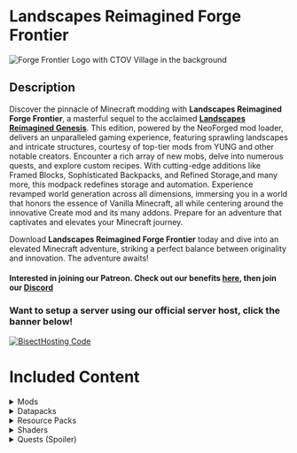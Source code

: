 # Landscapes Reimagined Forge Frontier
![Forge Frontier Logo with CTOV Village in the background](https://github.com/M0nkeyPr0grammer/Landscapes-Reimagined-Forge-Frontier/blob/main/CTOV_Taiga_Village.png?raw=true)
## Description
Discover the pinnacle of Minecraft modding with **Landscapes Reimagined Forge Frontier**, 
a masterful sequel to the acclaimed [**Landscapes Reimagined Genesis**](https://modrinth.com/modpack/landscapes-reimagined-genesis). This edition, powered
by the NeoForged mod loader, delivers an unparalleled gaming experience, featuring sprawling
landscapes and intricate structures, courtesy of top-tier mods from YUNG and other notable
creators. Encounter a rich array of new mobs, delve into numerous quests, and explore custom
recipes. With cutting-edge additions like Framed Blocks, Sophisticated Backpacks, and 
Refined Storage,and many more, this modpack redefines storage and automation. Experience revamped world 
generation across all dimensions, immersing you in a world that honors the essence of Vanilla 
Minecraft, all while centering around the innovative Create mod and its many addons. Prepare for an adventure that 
captivates and elevates your Minecraft journey.

Download **Landscapes Reimagined Forge Frontier** today and dive into an elevated Minecraft adventure, striking a perfect balance between originality and innovation. The adventure awaits!
#### **Interested in joining our Patreon. Check out our benefits [here](https://discord.com/servers/landscapes-reimagined-1097668922737696919), then join our [Discord](https://discord.gg/quenZthXgy)**

### Want to setup a server using our official server host, click the banner below!
[![BisectHosting Code](https://raw.githubusercontent.com/M0nkeyPr0grammer/Landscapes-Reimagined/main/BH_Landscape_Reimagined.png)](https://bisecthosting.com/M0nkeyPr0grammer?r=modrinth)

# Included Content
  <details>
    <summary>Mods</summary>
    <h3>Modrinth</h3>
    <ul>
      <li>
        <a href="https://discord.gg/quenZthXgy">Mod List will be provided on Discord, under the wiki section</a> - Check here for more information
      </li>
    </ul>
    <h3>Curseforge</h3>
      <li><a href="https://www.curseforge.com/minecraft/mc-mods/allthecompressed">AllTheCompressed</a></li>
      <li><a href="https://www.curseforge.com/minecraft/mc-mods/apotheosis">Apotheosis</a></li>
      <li><a href="https://www.curseforge.com/minecraft/mc-mods/apotheotic-additions">Apotheotic Additions</a></li>
      <li><a href="https://www.curseforge.com/minecraft/mc-mods/apothic-attributes">Apothic Attributes (AttributesLib)</a></li>
      <li><a href="https://www.curseforge.com/minecraft/mc-mods/aquaculture">Aquaculture 2</a></li>
      <li><a href="https://www.curseforge.com/minecraft/mc-mods/borderless">Borderless Window</a></li>
      <li><a href="https://www.curseforge.com/minecraft/mc-mods/building-gadgets">Building Gadgets</a></li>
      <li><a href="https://www.curseforge.com/minecraft/mc-mods/chimes">Chimes</a></li>
      <li><a href="https://www.curseforge.com/minecraft/mc-mods/crash-utilities">Crash Utilities</a></li>
      <li><a href="https://www.curseforge.com/minecraft/mc-mods/create-chunkloading">Create Chunkloading</a></li>
      <li><a href="https://www.curseforge.com/minecraft/mc-mods/create-compressed">Create Compressed</a></li>
      <li><a href="https://www.curseforge.com/minecraft/mc-mods/create-confectionery">Create Confectionery</a></li>
      <li><a href="https://www.curseforge.com/minecraft/mc-mods/create-oppenheimered">Create: Oppenheimered</a></li>
      <li><a href="https://www.curseforge.com/minecraft/mc-mods/disenchantingforge">DisenchantingForge</a></li>
      <li><a href="https://www.curseforge.com/minecraft/mc-mods/dungeon-crawl">Dungeon Crawl</a></li>
      <li><a href="https://www.curseforge.com/minecraft/mc-mods/dynamic-view">Dynamic View[Forge]</a></li>
      <li><a href="https://www.curseforge.com/minecraft/mc-mods/eating-animation-forge">Eating Animation [Forge]</a></li>
      <li><a href="https://www.curseforge.com/minecraft/mc-mods/embeddium-plus">Embeddium++</a></li>
      <li><a href="https://www.curseforge.com/minecraft/mc-mods/flux-networks">Flux Networks</a></li>
      <li><a href="https://www.curseforge.com/minecraft/mc-mods/gml">GroovyModLoader (GML)</a></li>
      <li><a href="https://www.curseforge.com/minecraft/mc-mods/krypton-reforged">Krypton Reforged</a></li>
      <li><a href="https://www.curseforge.com/minecraft/mc-mods/kubejs-delight">KubeJS Delight</a></li>
      <li><a href="https://www.curseforge.com/minecraft/mc-mods/placebo">Placebo</a></li>
      <li><a href="https://www.curseforge.com/minecraft/mc-mods/probejs">ProbeJS</a></li>
      <li><a href="https://www.curseforge.com/minecraft/mc-mods/shrink_">Shrink</a></li>
      <li><a href="https://www.curseforge.com/minecraft/mc-mods/simple-discord-rich-presence">Simple Discord Rich Presence (Forge / Fabric)</a></li>
      <li><a href="https://www.curseforge.com/minecraft/mc-mods/sophisticated-backpacks">Sophisticated Backpacks</a></li>
      <li><a href="https://www.curseforge.com/minecraft/mc-mods/sophisticated-core">Sophisticated Core</a></li>
      <li><a href="https://www.curseforge.com/minecraft/mc-mods/sophisticated-storage">Sophisticated Storage</a></li>
      <li><a href="https://www.curseforge.com/minecraft/mc-mods/wither-skeleton-tweaks">Wither Skeleton Tweaks</a></li>
      <li><a href="https://www.curseforge.com/minecraft/mc-mods/xaeroplus">XaeroPlus</a></li>
  </details>
  
  <details>
    <summary>Datapacks</summary>
    <li><a href="https://modrinth.com/datapack/create-renewable-ores">Create Renewable Ores</a></li>
    <li><a href="https://modrinth.com/datapack/edf-remastered">Ender Dragon Fight Remastered</a></li>
    <li><a href="https://modrinth.com/datapack/remove-terralith-intro-message">Remove Terralith Intro Message</a></li>
    <li><a href="https://modrinth.com/datapack/repurposed-structures-better-desert-temples-compat">Repurposed Structures - Better Desert Temples Compat</a></li>
    <li><a href="https://modrinth.com/datapack/repurposed-structures-better-dungeons-compat">Repurposed Structures - Better Dungeons Compat</a></li>
    <li><a href="https://modrinth.com/datapack/repurposed-structures-better-jungle-temples">Repurposed Structures - Better Jungle Temples Compat</a></li>
    <li><a href="https://modrinth.com/datapack/repurposed-structures-better-ocean-monuments-compat">Repurposed Structures - Better Ocean Monuments Compat</a></li>
    <li><a href="https://modrinth.com/datapack/repurposed-structures-better-nether-fortress-compat">Repurposed Structures - Better Nether Fortress Compat</a></li>
    <li><a href="https://modrinth.com/datapack/repurposed-structures-better-strongholds-compat">Repurposed Structures - Better Strongholds Compat</a></li>
    <li><a href="https://modrinth.com/datapack/repurposed-structures-better-witch-huts-compat">Repurposed Structures - Better Witch Huts Compat</a></li>
    <li><a href="https://modrinth.com/datapack/repurposed-structures-bountiful-compat">Repurposed Structures - Bountiful Compat</a></li>
    <li><a href="https://modrinth.com/datapack/repurposed-structures-farmers-delight-compat">Repurposed Structures - Farmer's Delight Compat</a></li>
    <li><a href="https://modrinth.com/datapack/repurposed-structures-friends-and-foes-compat">Repurposed Structures - Friends and Foes Compat</a></li>
    <li><a href="https://modrinth.com/datapack/repurposed-structures-villagerplus-compat">Repurposed Structures - VillagerPlus Compat</a></li>
    <li><a href="https://modrinth.com/datapack/better-end-cities-(vanilla)">Better End Cities (Vanilla)</a></li>
    <li><a href="https://modrinth.com/datapack/the-ancient-city-overhaul">The Ancient City Overhaul</a></li>
    <li><a href="https://modrinth.com/datapack/the-bastion-overhaul">The Bastion Overhaul</a></li>
    <li><a href="https://modrinth.com/datapack/the-trail-ruins-overhaul">The Trail Ruins Overhaul</a></li>
  </details>
  
  <details>
    <summary>Resource Packs</summary>
    <li><a href="https://www.curseforge.com/minecraft/texture-packs/building-gadgets-create-like">Building Gadgets Create like</a></li>
    <li><a href="https://www.curseforge.com/minecraft/texture-packs/copycat-framed-blocks">Copycat Framed Blocks</a></li>
    <li><a href="https://www.curseforge.com/minecraft/texture-packs/create-immersive-aircrafts-resource-pack">Create Immersive Aircrafts</a></li>
    <li><a href="https://www.curseforge.com/minecraft/texture-packs/lootrchestretexture-for-create">LootrChestRetexture for Create!</a></li>
    <li><a href="https://www.curseforge.com/minecraft/texture-packs/create-style-construction-wands">Lopy's Create Style Construction Wands (Requires External Download upon first launch)</a></li>
    <li><a href="https://www.curseforge.com/minecraft/texture-packs/create-pipez">Lopy's Create Style Pipez (Requires External Download upon first launch)</a></li>
    <li><a href="https://modrinth.com/resourcepack/sparkles">Stardust Labs Resourcepack</a></li>
  </details>
  
  <details>
    <summary>Shaders</summary>
    <ul>
      <li>
        <a href="https://modrinth.com/shader/complementary-reimagined">Complementary Reimagined</a>
      </li>
      <li>
        <a href="https://modrinth.com/shader/complementary-unbound">Complementary Reimagined Unbound</a>
      </li>
    </ul>
  </details> 

<details>
    <summary>Quests (Spoiler)</summary>
  <details>
    <summary> Main Chapter </summary>
    <img src="https://github.com/M0nkeyPr0grammer/Landscapes-Reimagined-Forge-Frontier/blob/main/Quest%20Screenshots/Main%20Chapter.png?raw=true" alt="Main Chapter">
  </details>
  
  <details>
    <summary> QOL Tools Chapter </summary>
    <img src="https://github.com/M0nkeyPr0grammer/Landscapes-Reimagined-Forge-Frontier/blob/main/Quest%20Screenshots/QOL%20Tools%20Chapter.png?raw=true" alt="QOL Tools Chapter">
  </details>

  <details>
    <summary> Decoration Mods Chapter </summary>
    <img src="https://github.com/M0nkeyPr0grammer/Landscapes-Reimagined-Forge-Frontier/blob/main/Quest%20Screenshots/Decoration%20Mods%20Chapter.png?raw=true" alt="Decoration Mods Chapter">
  </details>

  <details>
    <summary> Overworld Chapter </summary>
    <img src="https://github.com/M0nkeyPr0grammer/Landscapes-Reimagined-Forge-Frontier/blob/main/Quest%20Screenshots/Overworld%20Chapter.png?raw=true" alt="Overworld Chapter">
  </details>

  <details>
    <summary> The Nether Chapter </summary>
    <img src="https://github.com/M0nkeyPr0grammer/Landscapes-Reimagined-Forge-Frontier/blob/main/Quest%20Screenshots/Nether%20Chapter.png?raw=true" alt="The Nether Chapter">
  </details>

  <details>
    <summary> End Remastered Chapter </summary>
    <img src="https://github.com/M0nkeyPr0grammer/Landscapes-Reimagined-Forge-Frontier/blob/main/Quest%20Screenshots/End%20Remastered%20Chapter.png?raw=true" alt="End Remastered Chapter">
  </details>

  <details>
    <summary> The End Chapter </summary>
    <img src="https://github.com/M0nkeyPr0grammer/Landscapes-Reimagined-Forge-Frontier/blob/main/Quest%20Screenshots/The%20End%20Chapter.png?raw=true" alt="The End Chapter">
  </details>

  <details>
    <summary> Ad Astra Chapter </summary>
    <img src="https://github.com/M0nkeyPr0grammer/Landscapes-Reimagined-Forge-Frontier/blob/main/Quest%20Screenshots/Ad%20Astra%20Chapter.png?raw=true" alt="Ad Astra Chapter ">
  </details>

  <details>
    <summary> Deeper and Darker Chapter </summary>
    <img src="https://github.com/M0nkeyPr0grammer/Landscapes-Reimagined-Forge-Frontier/blob/main/Quest%20Screenshots/Deeper%20and%20Darker%20Chapter.png?raw=true" alt="Deeper and Darker Chapter">
  </details>

  <details>
    <summary> Create Chapter </summary>
    <img src="https://github.com/M0nkeyPr0grammer/Landscapes-Reimagined-Forge-Frontier/blob/main/Quest%20Screenshots/Create%20Chapter.png?raw=true" alt="Create Chapter">
  </details>

  <details>
    <summary> Create Addons pg 1 Chapter </summary>
    <img src="https://github.com/M0nkeyPr0grammer/Landscapes-Reimagined-Forge-Frontier/blob/main/Quest%20Screenshots/Create%20Addons%20Page%201%20Chapter.png?raw=true" alt="Create Addons pg 1 Chapter">
  </details>

  <details>
    <summary> Create Addons pg 2 Chapter </summary>
    <img src="https://github.com/M0nkeyPr0grammer/Landscapes-Reimagined-Forge-Frontier/blob/main/Quest%20Screenshots/Create%20Addons%20Page%202%20Chapter.png?raw=true" alt="Create Addons pg 2 Chapter">
  </details>

  <details>
    <summary> Create Addons pg 3 Chapter </summary>
    <img src="https://github.com/M0nkeyPr0grammer/Landscapes-Reimagined-Forge-Frontier/blob/main/Quest%20Screenshots/Create%20Addons%20Page%203%20Chapter.png?raw=true" alt="Create Addons pg 3 Chapter">
  </details>

  <details>
    <summary> Molten Ores Chapter </summary>
    <img src="https://github.com/M0nkeyPr0grammer/Landscapes-Reimagined-Forge-Frontier/blob/main/Quest%20Screenshots/Molten%20Ores%20Chapter.png?raw=true" alt="Molten Ores Chapter">
  </details>

  <details>
    <summary> Boss Mobs Chapter </summary>
    <img src="https://github.com/M0nkeyPr0grammer/Landscapes-Reimagined-Forge-Frontier/blob/main/Quest%20Screenshots/Boss%20Mobs%20Chapter.png?raw=true" alt="Boss Mobs Chapter">
  </details>

  <details>
    <summary> Better Storage Chapter </summary>
    <img src="https://github.com/M0nkeyPr0grammer/Landscapes-Reimagined-Forge-Frontier/blob/main/Quest%20Screenshots/Better%20Storage%20Chapter.png?raw=true" alt="Better Storage Chapter">
  </details>

  <details>
    <summary> Sophisticated Mods Chapter </summary>
    <img src="https://github.com/M0nkeyPr0grammer/Landscapes-Reimagined-Forge-Frontier/blob/main/Quest%20Screenshots/Sophisticated%20Mods%20Chapter.png?raw=true" alt="Sophisticated Mods Chapter">
  </details>

  <details>
    <summary> Refined Storage Chapter </summary>
    <img src="https://github.com/M0nkeyPr0grammer/Landscapes-Reimagined-Forge-Frontier/blob/main/Quest%20Screenshots/Refined%20Storage%20Chapter.png?raw=true" alt="Refined Storage Chapter">
  </details>

  <details>
    <summary> Easy Automations Chapter </summary>
    <img src="https://github.com/M0nkeyPr0grammer/Landscapes-Reimagined-Forge-Frontier/blob/main/Quest%20Screenshots/Easy%20Automation%20Chapter.png?raw=true" alt="Easy Automations Chapter">
  </details>

  <details>
    <summary> Food Chapter </summary>
    <img src="https://github.com/M0nkeyPr0grammer/Landscapes-Reimagined-Forge-Frontier/blob/main/Quest%20Screenshots/Food%20Chapter.png?raw=true" alt="Food Chapter">
  </details>

  <details>
    <summary> Artifacts and Baubley Chapter </summary>
    <img src="https://github.com/M0nkeyPr0grammer/Landscapes-Reimagined-Forge-Frontier/blob/main/Quest%20Screenshots/Artifacts%20and%20Baubley%20Chapter.png?raw=true" alt="Artifacts and Baubley Chapter">
  </details>

  <details>
    <summary> Apotheosis Chapter </summary>
    <img src="https://github.com/M0nkeyPr0grammer/Landscapes-Reimagined-Forge-Frontier/blob/main/Quest%20Screenshots/Apotheosis%20Chapter.png?raw=true" alt="Apotheosis Chapter">
  </details>

  <details>
    <summary> Transportation Chapter </summary>
    <img src="https://github.com/M0nkeyPr0grammer/Landscapes-Reimagined-Forge-Frontier/blob/main/Quest%20Screenshots/Transportation%20Chapter.png?raw=true" alt="Transportation Chapter">
  </details>

  <details>
    <summary> Creative Items Chapter </summary>
    <img src="https://github.com/M0nkeyPr0grammer/Landscapes-Reimagined-Forge-Frontier/blob/main/Quest%20Screenshots/Creative%20Items%20Chapter.png?raw=true" alt="Creative Items Chapter">
  </details>
  
</details>
